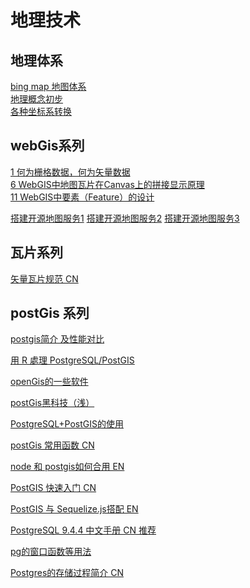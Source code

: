 # 地理技术


## 地理体系
[bing map 地图体系](https://msdn.microsoft.com/en-us/library/bb259689.aspx)<br>
[地理概念初步](http://www.cnblogs.com/beniao/archive/2010/04/18/1714544.html)<br>
[各种坐标系转换](http://www.thinkgis.cn/topic/560370f200b823b7114ea635)<br>

## webGis系列 
[1 何为栅格数据，何为矢量数据](http://www.thinkgis.cn/topic/541a981ada8db186fd209c01)<br>
[6 WebGIS中地图瓦片在Canvas上的拼接显示原理](http://www.thinkgis.cn/topic/541a90d2da8db186fd1de575)<br>
[11 WebGIS中要素（Feature）的设计](http://www.thinkgis.cn/topic/541a9cdeda8db186fd226303)<br>

[搭建开源地图服务1](http://wangwei.info/osmgis-planet-data-import/)
[搭建开源地图服务2](http://wangwei.info/how-install-tilemill-in-osmgis/)
[搭建开源地图服务3](http://wangwei.info/osmgis-openlayers-test/)


## 瓦片系列
[矢量瓦片规范 CN](https://github.com/jingsam/vector-tile-spec/blob/master/2.1/README_zh.md)
## postGis 系列
[postgis简介 及性能对比](http://mysql.taobao.org/monthly/2015/07/04/) <br>

[用 R 處理 PostgreSQL/PostGIS ](http://mutolisp.logdown.com/posts/206944-treatment-with-r-postgresql-postgis-data)<br>

[openGis的一些软件](https://groups.google.com/forum/?hl=es-419#!topic/gisforums/LhEeCYAnLoo)

[postGis黑科技（浅）](https://yq.aliyun.com/articles/2727)

[PostgreSQL+PostGIS的使用](http://blog.chenapp.com/archives/332)

[postGis 常用函数 CN](http://xml.iteye.com/blog/1525730)

[node 和 postgis如何合用 EN](http://blog.geomusings.com/2014/02/18/a-little-deeper-with-node-and-postgis/)

[PostGIS 快速入门 CN](http://live.osgeo.org/zh/quickstart/postgis_quickstart.html)

[PostGIS 与 Sequelize.js搭配 EN](https://manuel-rauber.com/2016/01/08/using-geo-based-data-with-sequelizejs-utilizing-postgresql-and-ms-sql-server-in-node-js/)

[PostgreSQL 9.4.4 中文手册 CN 推荐](http://www.postgres.cn/docs/9.4/index.html)

[pg的窗口函数等用法](http://blog.csdn.net/ai6740165/article/details/38038259)


[Postgres的存储过程简介 CN](http://www.jasongj.com/2015/12/27/SQL4_%E5%AD%98%E5%82%A8%E8%BF%87%E7%A8%8B_Store%20Procedure/)